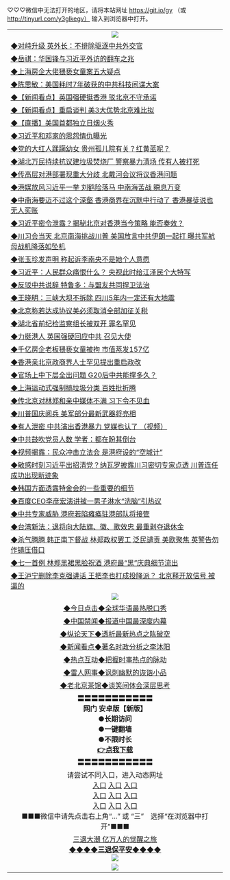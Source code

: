 
♡♡♡微信中无法打开的地区，请将本站网址 https://git.io/gy （或 http://tinyurl.com/y3glkegv） 输入到浏览器中打开。 

<table>
   <tr>
    <td align=center><img src="https://github.com/gyhhx/image-upload/blob/master/20190701.jpg" /></td>
  </tr>
   <tr>
<td align=left>
<a href="https://xvery.li/oo.aspx?name=c1048734&key=lvvdiyawanfwimxk&from=gy">◆对峙升级 英外长：不排除驱逐中共外交官</a><br/></td>
  </tr>
  <tr>
<td align=left>
<a href="https://xvery.li/oo.aspx?name=c1048783&key=lvvdiyawanfwimxk&from=gy">◆岳祺：华国锋与习近平外访的翻车之兆</a><br/></td>
 </tr>
  <tr>
<td align=left>
<a href="https://xvery.li/oo.aspx?name=c1048797&key=lvvdiyawanfwimxk&from=gy">◆上海房企大佬猥亵女童案五大疑点</a><br/></td>
 </tr>
   <tr>
<td align=left>
<a href="https://xvery.li/oo.aspx?name=c1048688&key=lvvdiyawanfwimxk&from=gy">◆陈思敏：美国耗时7年破获的中共科技间谍大案</a><br/></td>
   </tr> 
  <tr>
<td align=left>
<a href="https://xvery.li/oo.aspx?name=c1048767&key=lvvdiyawanfwimxk&from=gy">◆【新闻看点】英国强硬挺香港 驳北京不守承诺</a><br/></td>
  </tr> 
 <tr>
<td align=left>
<a href="https://xvery.li/oo.aspx?name=c1048765&key=lvvdiyawanfwimxk&from=gy">◆【新闻看点】重启谈判 美3大优势北京难比拟</a><br/>
</td>
   </tr>
 <tr>
<td align=left>
<a href="https://xvery.li/oo.aspx?name=c1048566&key=lvvdiyawanfwimxk&from=gy">◆【直播】美国首都独立日烟火秀</a><br/></td>
  </tr>
  <tr>
<td align=left>
<a href="https://xvery.li/oo.aspx?name=c1048723&key=lvvdiyawanfwimxk&from=gy">◆习近平和邓家的恩怨情仇曝光</a><br/></td>
 </tr>
   <tr>
<td align=left>
<a href="https://xvery.li/oo.aspx?name=c1048811&key=lvvdiyawanfwimxk&from=gy">◆党的大红人蹂躏幼女 贵州孤儿院有关？红黄蓝呢？</a><br/>
</td>
   </tr>
 <tr>
<td align=left>
<a href="https://xvery.li/oo.aspx?name=c1048695&key=lvvdiyawanfwimxk&from=gy">◆湖北万民持续抗议建垃圾焚烧厂 警察暴力清场 传有人被打死</a><br/></td>
  </tr>
  <tr>
<td align=left>
<a href="https://xvery.li/oo.aspx?name=https://www.ntdtv.com/gb/2019/07/04/a102615669.html&key=lvvdiyawanfwimxk&from=gy">◆传高层对港部署现重大分歧 北戴河会议将议香港问题</a><br/></td>
 </tr>
  <tr>
<td align=left>
<a href="https://xvery.li/oo.aspx?name=c1048719&key=lvvdiyawanfwimxk&from=gy">◆港媒放风习近平一举 刘鹤险落马 中南海苦战 瞬息万变</a><br/></td>
 </tr>
   <tr>
<td align=left>
<a href="https://xvery.li/oo.aspx?name=c1048727&key=lvvdiyawanfwimxk&from=gy">◆中南海要迈不过这个深壑 香港商界在沉默中行动了 香港暴徒说也无人买账</a><br/></td>
   </tr> 
  <tr>
<td align=left>
<a href="https://xvery.li/oo.aspx?name=c1048726&key=lvvdiyawanfwimxk&from=gy">◆习近平密令泄露？揭秘北京对香港当今策略 能否奏效？</a><br/></td>
  </tr> 
 <tr>
<td align=left>
<a href="https://xvery.li/oo.aspx?name=c1048720&key=lvvdiyawanfwimxk&from=gy">◆川习会当天 北京南海挑战川普 美国放言中共伊朗一起打 曝共军航母战机降落如坠机</a><br/>
</td>
   </tr>
 <tr>
<td align=left>
<a href="https://xvery.li/oo.aspx?name=c1048792&key=lvvdiyawanfwimxk&from=gy">◆张玉珍发声明 称起诉李南央不是她个人意愿</a><br/>
</td>
   </tr>
 <tr>
<td align=left>
<a href="https://xvery.li/oo.aspx?name=c1038658&key=lvvdiyawanfwimxk&from=gy">◆习近平：人民群众痛恨什么？ 央视此时给江泽民个大特写</a><br/></td>
  </tr>
  <tr>
<td align=left>
<a href="https://xvery.li/oo.aspx?name=c1048782&key=lvvdiyawanfwimxk&from=gy">◆反驳中共说辞 特鲁多：与盟友共同捍卫法治</a><br/></td>
 </tr>
   <tr>
<td align=left>
<a href="https://xvery.li/oo.aspx?name=c1048821&key=lvvdiyawanfwimxk&from=gy">◆王晓明：三峡大坝不拆除 四川5年内一定还有大地震</a><br/>
</td>
   </tr>
 <tr>
<td align=left>
<a href="https://xvery.li/oo.aspx?name=c1048740&key=lvvdiyawanfwimxk&from=gy">◆北京称若达成协议美必须取消全部加征关税</a><br/>
</td>
</tr> 
<tr>
<td align=left>
<a href="https://xvery.li/oo.aspx?name=c1048728&key=lvvdiyawanfwimxk&from=gy">◆湖北省前纪检监察组长被双开 罪名罕见</a><br/>
</td>       
</tr> 
   <tr>
<td align=left>
<a href="https://xvery.li/oo.aspx?name=c1048521&key=lvvdiyawanfwimxk&from=gy">◆力挺港人 英国强硬回应中共 召见大使</a><br/></td>
  </tr>
  <tr>
<td align=left>
<a href="https://xvery.li/oo.aspx?name=c1048493&key=lvvdiyawanfwimxk&from=gy">◆千亿房企老板猥亵女童被拘 市值蒸发157亿</a><br/></td>
 </tr>
  <tr>
<td align=left>
<a href="https://xvery.li/oo.aspx?name=c1048568&key=lvvdiyawanfwimxk&from=gy">◆香港亲北京政商界人士罕见提出重启政改</a><br/></td>
 </tr>
   <tr>
<td align=left>
<a href="https://xvery.li/oo.aspx?name=c1048411&key=lvvdiyawanfwimxk&from=gy">◆官场上中下层全出问题 G20后中共能撑多久？</a><br/></td>
   </tr> 
  <tr>
<td align=left>
<a href="https://xvery.li/oo.aspx?name=c1048522&key=lvvdiyawanfwimxk&from=gy">◆上海运动式强制搞垃圾分类 百姓批折腾</a><br/></td>
  </tr> 
 <tr>
<td align=left>
<a href="https://xvery.li/oo.aspx?name=c1048494&key=lvvdiyawanfwimxk&from=gy">◆传北京对林郑和亲中媒体不满 习下令不见血</a><br/>
</td>
   </tr>
 <tr>
<td align=left>
<a href="https://xvery.li/oo.aspx?name=c1048575&key=lvvdiyawanfwimxk&from=gy">◆川普国庆阅兵 美军部分最新武器将亮相</a><br/></td>
  </tr>
  <tr>
<td align=left>
<a href="https://xvery.li/oo.aspx?name=c1048579&key=lvvdiyawanfwimxk&from=gy">◆有人泄密 中共演出香港暴力 党媒也认了 （视频）</a><br/></td>
 </tr>
   <tr>
<td align=left>
<a href="https://xvery.li/oo.aspx?name=c1048545&key=lvvdiyawanfwimxk&from=gy">◆中共鼓吹党员人数 学者：都在盼其倒台</a><br/>
</td>
   </tr>
 <tr>
<td align=left>
<a href="https://xvery.li/oo.aspx?name=http://www.soundofhope.org/gb/2019/07/02/n3001357.html&key=lvvdiyawanfwimxk&from=gy">◆视频揭露：民众冲击立法会 是港府设的“空城计”</a><br/></td>
  </tr>
  <tr>
<td align=left>
<a href="https://xvery.li/oo.aspx?name=c1048480&key=lvvdiyawanfwimxk&from=gy">◆敏感时刻习近平出招清党？纳瓦罗披露川习密切专家点透 川普连任成功出现新迹象</a><br/></td>
 </tr>
  <tr>
<td align=left>
<a href="https://xvery.li/oo.aspx?name=c1048558&key=lvvdiyawanfwimxk&from=gy">◆韩国方面透露特金会的一些重要的细节</a><br/></td>
 </tr>
   <tr>
<td align=left>
<a href="https://xvery.li/oo.aspx?name=c1048561&key=lvvdiyawanfwimxk&from=gy">◆百度CEO李彦宏演讲被一男子淋水“洗脑”引热议</a><br/></td>
   </tr> 
  <tr>
<td align=left>
<a href="https://xvery.li/oo.aspx?name=c1048572&key=lvvdiyawanfwimxk&from=gy">◆中共专家威胁 港府若陷瘫痪驻港部队将接管</a><br/></td>
  </tr> 
 <tr>
<td align=left>
<a href="https://xvery.li/oo.aspx?name=c1048564&key=lvvdiyawanfwimxk&from=gy">◆台湾新法：退将向大陆旗、徽、歌效忠 最重剥夺退休金</a><br/>
</td>
   </tr>
 <tr>
<td align=left>
<a href="https://xvery.li/oo.aspx?name=c1048481&key=lvvdiyawanfwimxk&from=gy">◆杀气腾腾 韩正南下督战 林郑政权罢工 泛民谴责 美欧聚焦 英警告勿作镇压借口</a><br/>
</td>
   </tr>
 <tr>
<td align=left>
<a href="https://xvery.li/oo.aspx?name=c1048485&key=lvvdiyawanfwimxk&from=gy">◆七一首例 林郑黑裙黑脸祝酒 港府最“黑”庆典细节流出</a><br/></td>
  </tr>
  <tr>
<td align=left>
<a href="https://xvery.li/oo.aspx?name=c1048581&key=lvvdiyawanfwimxk&from=gy">◆王沪宁删除李克强讲话 王把李也打成投降派？ 北京释开放信号 被逼的</a><br/></td>
 </tr>
   <tr>
    <td align=center><img src="https://github.com/gyhhx/image-upload/blob/master/%E7%BD%91%E9%97%A8%E6%96%B0%E9%97%BB1.jpg" /></td>
  </tr>
   <tr>
   <td align=center> 
<a href="https://xvery.li/oo.aspx?name=c816850&key=lvvdiyawanfwimxk&from=gy&tag=9877">◆今日点击◆全球华语最热脱口秀</a><br/>
    </td>
  </tr>
  <tr>
  <td align=center>
<a href="https://xvery.li/oo.aspx?name=c816860&key=lvvdiyawanfwimxk&from=gy&tag=99733110">◆中国禁闻◆报道中国最深度内幕</a><br/>
   </tr>
  <tr>
     <td align=center>
<a href="https://xvery.li/oo.aspx?name=c816855&key=lvvdiyawanfwimxk&from=gy&tag=997110">◆纵论天下◆透析最新热点之陈破空</a><br/>
   </tr>
   <tr>
      <td align=center>
<a href="https://xvery.li/oo.aspx?name=c838308&key=lvvdiyawanfwimxk&from=gy&tag=9973110">◆新闻看点◆著名时政分析之李沐阳</a><br/>
   </tr>
   <tr>
     <td align=center>
<a href="https://xvery.li/oo.aspx?name=c816852&key=lvvdiyawanfwimxk&from=gy&tag=9733110">◆热点互动◆把握时事热点的脉动</a><br/>
   </tr>
   <tr>
      <td align=center>
<a href="https://xvery.li/oo.aspx?name=c816694&key=lvvdiyawanfwimxk&from=gy&tag=93310">◆雷人网事◆讽刺幽默的诙谐小品</a><br/>
   </tr>
   <tr>
    <td align=center>
<a href="https://xvery.li/oo.aspx?name=c816650&key=lvvdiyawanfwimxk&from=gy&tag=9973110">◆老北京茶馆◆谈笑间体会深层思考</a><br/>
   </tr>
  <tr>
    <td align=center>
 <b>〓〓〓〓〓〓〓〓〓〓〓<br/>网门 安卓版【新版】<br/> ●长期访问<br/> ●一键翻墙<br/>  ●不限时长<br/> 
 <a href="https://share.weiyun.com/5FMRSuD">👉<b>点我下载</a><br/>〓〓〓〓〓〓〓〓〓〓〓<br/>
    </td>
    </tr>
   <tr>
    <td align=center>请尝试不同入口，进入动态网址<br/>
      <a href="https://s3.us-east-2.amazonaws.com/ogateo/show.htm">入口</a>
      <a href="https://s3.ca-central-1.amazonaws.com/ogatec/show.htm">入口</a>
      <a href="https://s3.ap-southeast-2.amazonaws.com/ogatey/show.htm">入口</a><br/>
      <a href="https://s3.ap-northeast-2.amazonaws.com/ogates/show.htm">入口</a>
      <a href="https://s3.eu-central-1.amazonaws.com/ogatef/show.htm">入口</a>
      <a href="https://s3.ap-south-1.amazonaws.com/ogatem/show.htm">入口</a><br/>
      <a href="https://s3-us-west-1.amazonaws.com/ogaten/show.htm">入口</a>
      <a href="https://s3.eu-west-2.amazonaws.com/ogatel/show.htm">入口</a>
      <a href="https://s3.ap-northeast-1.amazonaws.com/ogatet/show.htm">入口</a><br/>
      ■■■微信中请先点击右上角“...” 或 “三”　选择“在浏览器中打开”■■■<b><br/>
    </td>
  </tr>
  <tr>  
  <td align=center>
  <a href="http://ctbtfdoocixoa.global.ssl.fastly.net/oo.aspx?name=c894205&key=ofejcfaxcltk&from=gy&tag=9973110">三退大潮 亿万人的觉醒之旅</a><br/>
      <a href="http://ctbtfdoocixoa.global.ssl.fastly.net/oo.aspx?name=ogQuit.aspx&key=ofejcfaxcltk&from=gy"><b>◆◆◆◆三退保平安◆◆◆◆<br/></a>
      <img src="https://github.com/gyhhx/image-upload/blob/master/3t.jpg" /><br/>
      </td>
  </tr>
   <tr>
    <td align=center><img src="https://raw.githubusercontent.com/oGate2/Up/master/oGate_640.jpg"/></td>
  </tr>
</table>

